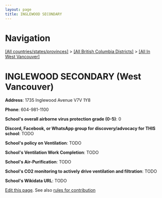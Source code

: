 ```yaml
---
layout: page
title: INGLEWOOD SECONDARY
---
```

# Navigation

[[All countries/states/provinces]](../../..) > [[All British Columbia Districts]](../..) > [[All In West Vancouver]](..)

# INGLEWOOD SECONDARY (West Vancouver)

**Address**: 1735 Inglewood Avenue V7V 1Y8

**Phone**: 604-981-1100

**School's overall airborne virus protection grade (0-5)**: 0

**Discord, Facebook, or WhatsApp group for discovery/advocacy for THIS school**: TODO

**School's policy on Ventilation**: TODO

**School's Ventilation Work Completion**: TODO

**School's Air-Purification**: TODO

**School's CO2 monitoring to actively drive ventilation and filtration**: TODO

**School's Wikidata URL**: TODO


[Edit this page](https://github.com/ventilate-schools/BC/edit/main/./West_Vancouver/INGLEWOOD_SECONDARY.md). See also [rules for contribution](../../../contribution-rules/)